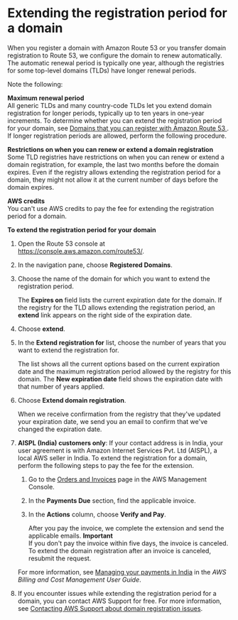 # Extending the registration period for a domain<a name="domain-extend"></a>

When you register a domain with Amazon Route 53 or you transfer domain registration to Route 53, we configure the domain to renew automatically\. The automatic renewal period is typically one year, although the registries for some top\-level domains \(TLDs\) have longer renewal periods\. 

Note the following:

**Maximum renewal period**  
All generic TLDs and many country\-code TLDs let you extend domain registration for longer periods, typically up to ten years in one\-year increments\. To determine whether you can extend the registration period for your domain, see [Domains that you can register with Amazon Route 53 ](registrar-tld-list.md)\. If longer registration periods are allowed, perform the following procedure\.

**Restrictions on when you can renew or extend a domain registration**  
Some TLD registries have restrictions on when you can renew or extend a domain registration, for example, the last two months before the domain expires\. Even if the registry allows extending the registration period for a domain, they might not allow it at the current number of days before the domain expires\.

**AWS credits**  
You can't use AWS credits to pay the fee for extending the registration period for a domain\.<a name="domain-extend-procedure"></a>

**To extend the registration period for your domain**

1. Open the Route 53 console at [https://console\.aws\.amazon\.com/route53/](https://console.aws.amazon.com/route53/)\.

1. In the navigation pane, choose **Registered Domains**\.

1. Choose the name of the domain for which you want to extend the registration period\.

   The **Expires on** field lists the current expiration date for the domain\. If the registry for the TLD allows extending the registration period, an **extend** link appears on the right side of the expiration date\.

1. Choose **extend**\.

1. In the **Extend registration for** list, choose the number of years that you want to extend the registration for\.

   The list shows all the current options based on the current expiration date and the maximum registration period allowed by the registry for this domain\. The **New expiration date** field shows the expiration date with that number of years applied\.

1. Choose **Extend domain registration**\.

   When we receive confirmation from the registry that they've updated your expiration date, we send you an email to confirm that we've changed the expiration date\.

1. **AISPL \(India\) customers only**: If your contact address is in India, your user agreement is with Amazon Internet Services Pvt\. Ltd \(AISPL\), a local AWS seller in India\. To extend the registration for a domain, perform the following steps to pay the fee for the extension\. 

   1. Go to the [Orders and Invoices](https://console.aws.amazon.com/billing/home#/paymenthistory) page in the AWS Management Console\.

   1. In the **Payments Due** section, find the applicable invoice\.

   1. In the **Actions** column, choose **Verify and Pay**\.

      After you pay the invoice, we complete the extension and send the applicable emails\.
**Important**  
If you don't pay the invoice within five days, the invoice is canceled\. To extend the domain registration after an invoice is canceled, resubmit the request\.

   For more information, see [Managing your payments in India](https://docs.aws.amazon.com/awsaccountbilling/latest/aboutv2/edit-aispl-payment-method.html) in the *AWS Billing and Cost Management User Guide*\.

1. If you encounter issues while extending the registration period for a domain, you can contact AWS Support for free\. For more information, see [Contacting AWS Support about domain registration issues](domain-contact-support.md)\.